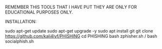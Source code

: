 REMEMBER THIS TOOLS THAT I HAVE PUT THEY ARE ONLY FOR EDUCATIONAL PURPOSES ONLY.

INSTALLATION:

sudo apt-get update
sudo apt-get upgrade -y
sudo apt install git
git clone https://github.com/kali4lyf/PHISHING
cd PHISHING
bash zphisher.sh / bash socialphish.sh
